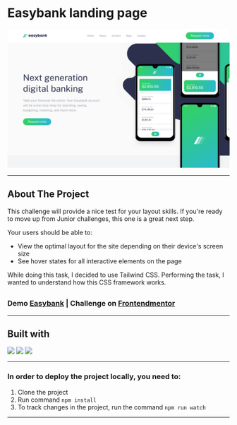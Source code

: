 # Easybank landing page

![Design preview for the Easybank landing page coding challenge](./design/preview.png)

---

## About The Project

This challenge will provide a nice test for your layout skills. If you're ready to move up from Junior challenges, this one is a great next step.

Your users should be able to:

- View the optimal layout for the site depending on their device's screen size
- See hover states for all interactive elements on the page

While doing this task, I decided to use Tailwind CSS. Performing the task, I wanted to understand how this CSS framework works.
##
### Demo [Easybank](https://vercel.com/dima-voit/easybank-landing-page) | Challenge on [Frontendmentor](https://www.frontendmentor.io/challenges/easybank-landing-page-WaUhkoDN)

---

## Built with

<img src="https://img.shields.io/badge/HTML5-E34F26?style=flat-square&logo=HTML5&logoColor=FFFFFF" /> <img src="https://img.shields.io/badge/Tailwind CSS-06B6D4?style=flat-square&logo=Tailwind CSS&logoColor=FFFFFF" /> <img src="https://img.shields.io/badge/JavaScript-F7DF1E?style=flat-square&logo=JavaScript&logoColor=FFFFFF" />

---

### In order to deploy the project locally, you need to:
1. Clone the project
2. Run command `npm install`
3. To track changes in the project, run the command `npm run watch`

---
